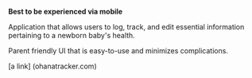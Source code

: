 **Best to be experienced via mobile**

Application that allows users to log, track, and edit essential information pertaining to a newborn baby's health.

Parent friendly UI that is easy-to-use and minimizes complications.

[a link] (ohanatracker.com)